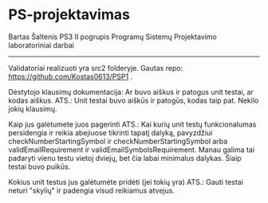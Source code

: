 # PS-projektavimas
Bartas Šaltenis PS3 II pogrupis Programų Sistemų Projektavimo laboratoriniai darbai

------------------------------------------------------------
Validatoriai realizuoti yra src2 folderyje. Gautas repo: https://github.com/Kostas0613/PSP1 .

Dėstytojo klausimų dokumentacija:
Ar buvo aiškus ir patogus unit testai, ar kodas aiškus.
	ATS.: Unit testai buvo aiškūs ir patogūs, kodas taip pat. Nekilo jokių klausimų.
  
Kaip jus galėtumete juos pagerinti
	ATS.: Kai kurių unit testų funkcionalumas persidengia ir reikia abejiuose tikrinti tapatį dalyką, pavyzdžiui checkNumberStartingSymbol ir checkNumberStartingSymbol arba validEmailRequirement ir validEmailSymbolsRequirement. Manau galima tai padaryti vienu testu vietoj dviejų, bet čia labai minimalus dalykas. Šiaip testai buvo puikūs.
  
Kokius unit testus jus galėtumėte pridėti (jei tokių yra)
  ATS.: Gauti testai neturi "skylių" ir padengia visud reikiamus atvejus.
